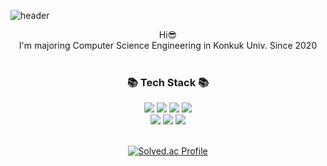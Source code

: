 <!--
**suyeun84/suyeun84** is a ✨ _special_ ✨ repository because its `README.md` (this file) appears on your GitHub profile.

Here are some ideas to get you started:

- 🔭 I’m currently working on ...
- 🌱 I’m currently learning ...
- 👯 I’m looking to collaborate on ...
- 🤔 I’m looking for help with ...
- 💬 Ask me about ...
- 📫 How to reach me: ...
- 😄 Pronouns: ...
- ⚡ Fun fact: ...
-->
<!-- 헤더 -->
![header](https://capsule-render.vercel.app/api?type=slice&color=fa8072&height=200&section=header&text=Hello&desc=I'm%20SuYeon&fontSize=60&fontColor=ffffff&rotate=14&fontAlignY=25&fontAlign=75&descAlignY=43&descAlign=80&&animation=twinkling)

<div align=center>
<!--소개-->
Hi😎
<br/>
I'm majoring Computer Science Engineering in Konkuk Univ. Since 2020
<br/>
<br/>

 <h3 align="center">📚 Tech Stack 📚</h3>
<p align="center">
  <img src="https://img.shields.io/badge/Kotlin-7F52FF?style=flat-square&logo=Kotlin&logoColor=white"/>
  <img src="https://img.shields.io/badge/Java-007396?style=flat-square&logo=openjdk&logoColor=white"/>
  <img src="https://img.shields.io/badge/Python-3766AB?style=flat-square&logo=Python&logoColor=white"/> 
  <img src="https://img.shields.io/badge/Dart-61DAFB?style=flat-square&logo=Dart&logoColor=white"/>
  <br/>
  <img src="https://img.shields.io/badge/html5-%23E34F26.svg?style=flat-square&logo=html5&logoColor=white">
  <img src="https://img.shields.io/badge/css3-%231572B6.svg?style=flat-square&logo=css3&logoColor=white">
  <img src="https://img.shields.io/badge/javascript-%23323330.svg?style=flat-square&logo=javascript&logoColor=%23F7DF1E">
  <br/>
  <br/>
 </a>
 
[![Solved.ac Profile](http://mazassumnida.wtf/api/generate_badge?boj=kelsey6225)](https://solved.ac/kelsey6225)<br/>

<!-- ![Anurag's GitHub stats](https://github-readme-stats.vercel.app/api?username=suyeun84&show_icons=true&bg_color=00000000) -->
 
</div>

